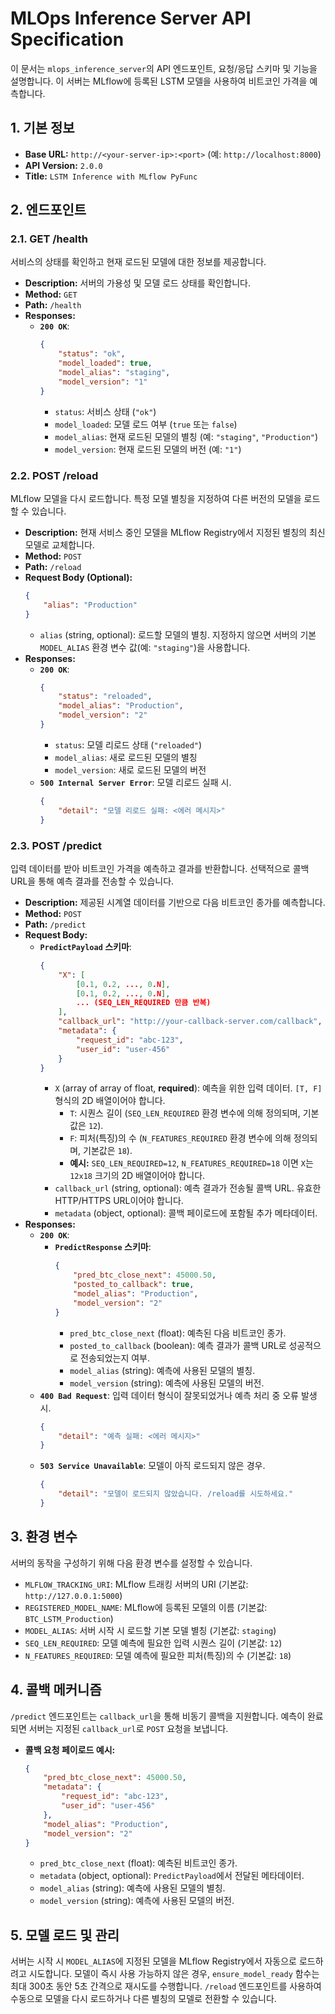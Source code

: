 # MLOps Inference Server API Specification

이 문서는 `mlops_inference_server`의 API 엔드포인트, 요청/응답 스키마 및 기능을 설명합니다. 이 서버는 MLflow에 등록된 LSTM 모델을 사용하여 비트코인 가격을 예측합니다.

## 1. 기본 정보

*   **Base URL:** `http://<your-server-ip>:<port>` (예: `http://localhost:8000`)
*   **API Version:** `2.0.0`
*   **Title:** `LSTM Inference with MLflow PyFunc`

## 2. 엔드포인트

### 2.1. GET /health

서비스의 상태를 확인하고 현재 로드된 모델에 대한 정보를 제공합니다.

*   **Description:** 서버의 가용성 및 모델 로드 상태를 확인합니다.
*   **Method:** `GET`
*   **Path:** `/health`
*   **Responses:**
    *   **`200 OK`**:
        ```json
        {
            "status": "ok",
            "model_loaded": true,
            "model_alias": "staging",
            "model_version": "1"
        }
        ```
        *   `status`: 서비스 상태 (`"ok"`)
        *   `model_loaded`: 모델 로드 여부 (`true` 또는 `false`)
        *   `model_alias`: 현재 로드된 모델의 별칭 (예: `"staging"`, `"Production"`)
        *   `model_version`: 현재 로드된 모델의 버전 (예: `"1"`)

### 2.2. POST /reload

MLflow 모델을 다시 로드합니다. 특정 모델 별칭을 지정하여 다른 버전의 모델을 로드할 수 있습니다.

*   **Description:** 현재 서비스 중인 모델을 MLflow Registry에서 지정된 별칭의 최신 모델로 교체합니다.
*   **Method:** `POST`
*   **Path:** `/reload`
*   **Request Body (Optional):**
    ```json
    {
        "alias": "Production"
    }
    ```
    *   `alias` (string, optional): 로드할 모델의 별칭. 지정하지 않으면 서버의 기본 `MODEL_ALIAS` 환경 변수 값(예: `"staging"`)을 사용합니다.
*   **Responses:**
    *   **`200 OK`**:
        ```json
        {
            "status": "reloaded",
            "model_alias": "Production",
            "model_version": "2"
        }
        ```
        *   `status`: 모델 리로드 상태 (`"reloaded"`)
        *   `model_alias`: 새로 로드된 모델의 별칭
        *   `model_version`: 새로 로드된 모델의 버전
    *   **`500 Internal Server Error`**: 모델 리로드 실패 시.
        ```json
        {
            "detail": "모델 리로드 실패: <에러 메시지>"
        }
        ```

### 2.3. POST /predict

입력 데이터를 받아 비트코인 가격을 예측하고 결과를 반환합니다. 선택적으로 콜백 URL을 통해 예측 결과를 전송할 수 있습니다.

*   **Description:** 제공된 시계열 데이터를 기반으로 다음 비트코인 종가를 예측합니다.
*   **Method:** `POST`
*   **Path:** `/predict`
*   **Request Body:**
    *   **`PredictPayload` 스키마**:
        ```json
        {
            "X": [
                [0.1, 0.2, ..., 0.N],
                [0.1, 0.2, ..., 0.N],
                ... (SEQ_LEN_REQUIRED 만큼 반복)
            ],
            "callback_url": "http://your-callback-server.com/callback",
            "metadata": {
                "request_id": "abc-123",
                "user_id": "user-456"
            }
        }
        ```
        *   `X` (array of array of float, **required**): 예측을 위한 입력 데이터. `[T, F]` 형식의 2D 배열이어야 합니다.
            *   `T`: 시퀀스 길이 (`SEQ_LEN_REQUIRED` 환경 변수에 의해 정의되며, 기본값은 `12`).
            *   `F`: 피처(특징)의 수 (`N_FEATURES_REQUIRED` 환경 변수에 의해 정의되며, 기본값은 `18`).
            *   **예시:** `SEQ_LEN_REQUIRED=12`, `N_FEATURES_REQUIRED=18` 이면 `X`는 `12x18` 크기의 2D 배열이어야 합니다.
        *   `callback_url` (string, optional): 예측 결과가 전송될 콜백 URL. 유효한 HTTP/HTTPS URL이어야 합니다.
        *   `metadata` (object, optional): 콜백 페이로드에 포함될 추가 메타데이터.
*   **Responses:**
    *   **`200 OK`**:
        *   **`PredictResponse` 스키마**:
            ```json
            {
                "pred_btc_close_next": 45000.50,
                "posted_to_callback": true,
                "model_alias": "Production",
                "model_version": "2"
            }
            ```
            *   `pred_btc_close_next` (float): 예측된 다음 비트코인 종가.
            *   `posted_to_callback` (boolean): 예측 결과가 콜백 URL로 성공적으로 전송되었는지 여부.
            *   `model_alias` (string): 예측에 사용된 모델의 별칭.
            *   `model_version` (string): 예측에 사용된 모델의 버전.
    *   **`400 Bad Request`**: 입력 데이터 형식이 잘못되었거나 예측 처리 중 오류 발생 시.
        ```json
        {
            "detail": "예측 실패: <에러 메시지>"
        }
        ```
    *   **`503 Service Unavailable`**: 모델이 아직 로드되지 않은 경우.
        ```json
        {
            "detail": "모델이 로드되지 않았습니다. /reload를 시도하세요."
        }
        ```

## 3. 환경 변수

서버의 동작을 구성하기 위해 다음 환경 변수를 설정할 수 있습니다.

*   `MLFLOW_TRACKING_URI`: MLflow 트래킹 서버의 URI (기본값: `http://127.0.0.1:5000`)
*   `REGISTERED_MODEL_NAME`: MLflow에 등록된 모델의 이름 (기본값: `BTC_LSTM_Production`)
*   `MODEL_ALIAS`: 서버 시작 시 로드할 기본 모델 별칭 (기본값: `staging`)
*   `SEQ_LEN_REQUIRED`: 모델 예측에 필요한 입력 시퀀스 길이 (기본값: `12`)
*   `N_FEATURES_REQUIRED`: 모델 예측에 필요한 피처(특징)의 수 (기본값: `18`)

## 4. 콜백 메커니즘

`/predict` 엔드포인트는 `callback_url`을 통해 비동기 콜백을 지원합니다. 예측이 완료되면 서버는 지정된 `callback_url`로 `POST` 요청을 보냅니다.

*   **콜백 요청 페이로드 예시:**
    ```json
    {
        "pred_btc_close_next": 45000.50,
        "metadata": {
            "request_id": "abc-123",
            "user_id": "user-456"
        },
        "model_alias": "Production",
        "model_version": "2"
    }
    ```
    *   `pred_btc_close_next` (float): 예측된 비트코인 종가.
    *   `metadata` (object, optional): `PredictPayload`에서 전달된 메타데이터.
    *   `model_alias` (string): 예측에 사용된 모델의 별칭.
    *   `model_version` (string): 예측에 사용된 모델의 버전.

## 5. 모델 로드 및 관리

서버는 시작 시 `MODEL_ALIAS`에 지정된 모델을 MLflow Registry에서 자동으로 로드하려고 시도합니다. 모델이 즉시 사용 가능하지 않은 경우, `ensure_model_ready` 함수는 최대 300초 동안 5초 간격으로 재시도를 수행합니다. `/reload` 엔드포인트를 사용하여 수동으로 모델을 다시 로드하거나 다른 별칭의 모델로 전환할 수 있습니다.
